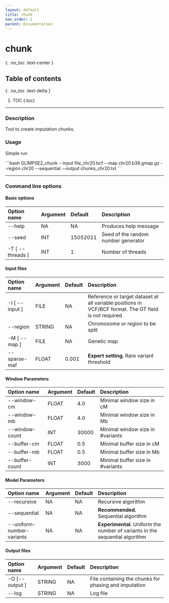 ```yaml
---
layout: default
title: chunk
nav_order: 1
parent: Documentation
---
```

# chunk
{: .no_toc .text-center }

## Table of contents
{: .no_toc .text-delta }

1. TOC
{:toc}

---

### Description
Tool to create imputation chunks.

### Usage
Simple run

<div class="code-example" markdown="1">
```bash
GLIMPSE2_chunk --input file_chr20.bcf --map chr20.b38.gmap.gz --region chr20 --sequential --output chunks_chr20.txt
```
</div>

---

### Command line options

#### Basic options

| Option name 	       | Argument| Default  | Description |
|:---------------------|:--------|:---------|:-------------------------------------|
| \-\-help             | NA      | NA       | Produces help message |
| \-\-seed             | INT     | 15052011 | Seed of the random number generator  |
| \-T \[ \-\-threads \]| INT     | 1        | Number of threads|


#### Input files

| Option name 	       | Argument| Default  | Description |
|:---------------------|:--------|:---------|:-------------------------------------|
| \-I \[ \-\-input \]  | FILE    | NA       | Reference or target dataset at all variable positions in VCF/BCF format. The GT field is not required |
| \-\-region           | STRING  | NA       | Chromosome or region to be split |
| \-M \[ \-\-map \]    | FILE    | NA       | Genetic map |
| \-\-sparse-maf       | FLOAT   | 0.001    | **Expert setting.** Rare variant threshold |

#### Window Parameters

| Option name 	       | Argument| Default  | Description |
|:---------------------|:--------|:---------|:-------------------------------------|
| \-\-window-cm        | FLOAT   | 4.0     | Minimal window size in cM |
| \-\-window-mb        | FLOAT   | 4.0     | Minimal window size in Mb |
| \-\-window-count     | INT     | 30000   | Minimal window size in #variants |
| \-\-buffer-cm        | FLOAT   | 0.5     | Minimal buffer size in cM |
| \-\-buffer-mb        | FLOAT   | 0.5     | Minimal buffer size in Mb |
| \-\-buffer-count     | INT     | 3000    | Minimal buffer size in #variants |

#### Model Parameters

| Option name 	              | Argument|  Default  | Description |
|:----------------------------|:--------|:----------|:-------------------------------------|
| \-\-recursive               | NA      | NA        | Recursive algorithm |
| \-\-sequential              | NA      | NA        | **Recommended.** Sequential algorithm|
| \-\-uniform-number-variants | NA      | NA        | **Experimental.** Uniform the number of variants in the sequential algorithm |

#### Output files

| Option name 	       | Argument| Default  | Description |
|:---------------------|:--------|:---------|:-------------------------------------|
| \-O \[\-\-output \]  | STRING  | NA       | File containing the chunks for phasing and imputation |
| \-\-log              | STRING  | NA       | Log file  |

